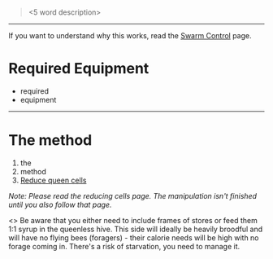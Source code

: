 > # <name>
> 
> <5 word description>
 
---

<Intro text>

If you want to understand why this works, read the [Swarm Control](/wiki/queen_events/swarming/swarm_control) page.

# Required Equipment

* required
* equipment

--- 

# The method

1. the
1. method
1. [Reduce queen cells](/wiki/queen_events/swarming/manipulations/queen_cells)

*Note: Please read the reducing cells page. The manipulation isn't finished until you also follow that page.*

<<Note on flying bees may or may not be needed>>
Be aware that you either need to include frames of stores or feed them 1:1 syrup in the queenless hive. This side will ideally be heavily broodful and will have no flying bees (foragers) - their calorie needs will be high with no forage coming in. There's a risk of starvation, you need to manage it. 
